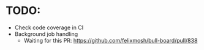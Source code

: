# TODO:

- Check code coverage in CI
- Background job handling
  - Waiting for this PR: https://github.com/felixmosh/bull-board/pull/838
